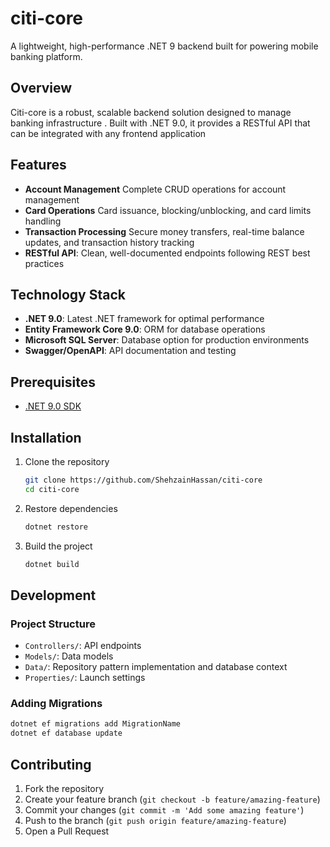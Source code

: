 # citi-core
A lightweight, high-performance .NET 9 backend built for powering mobile banking platform.

## Overview
Citi-core is a robust, scalable backend solution designed to manage banking infrastructure . Built with .NET 9.0, it provides a RESTful API that can be integrated with any frontend application

## Features
- **Account Management** Complete CRUD operations for account management
- **Card Operations** Card issuance, blocking/unblocking, and card limits handling
- **Transaction Processing**  Secure money transfers, real-time balance updates, and transaction history tracking
- **RESTful API**: Clean, well-documented endpoints following REST best practices

## Technology Stack
- **.NET 9.0**: Latest .NET framework for optimal performance
- **Entity Framework Core 9.0**: ORM for database operations
- **Microsoft SQL Server**: Database option for production environments
- **Swagger/OpenAPI**: API documentation and testing

## Prerequisites
- [.NET 9.0 SDK](https://dotnet.microsoft.com/download/dotnet/9.0)

## Installation
1. Clone the repository

   ```bash
   git clone https://github.com/ShehzainHassan/citi-core
   cd citi-core
   ```

2. Restore dependencies

   ```bash
   dotnet restore
   ```

3. Build the project
   ```bash
   dotnet build
   ```
## Development

### Project Structure

- `Controllers/`: API endpoints
- `Models/`: Data models
- `Data/`: Repository pattern implementation and database context
- `Properties/`: Launch settings

### Adding Migrations

```bash
dotnet ef migrations add MigrationName
dotnet ef database update
```
## Contributing

1. Fork the repository
2. Create your feature branch (`git checkout -b feature/amazing-feature`)
3. Commit your changes (`git commit -m 'Add some amazing feature'`)
4. Push to the branch (`git push origin feature/amazing-feature`)
5. Open a Pull Request